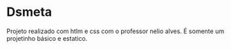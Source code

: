 # Dsmeta
Projeto realizado com htlm e css com o professor nelio alves.
É somente um projetinho básico e estatico.

